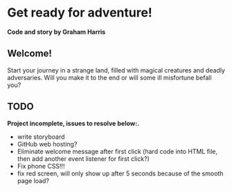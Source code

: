 # Get ready for adventure!

<b>Code and story by Graham Harris</b>

## Welcome!
Start your journey in a strange land, filled with magical creatures and deadly adversaries. Will you make it to the end or will some ill misfortune befall you?

## TODO
<b>Project incomplete, issues to resolve below:.</b>
<ul>
  <li>write storyboard</li>
  <li>GitHub web hosting?</li>
  <li>Eliminate welcome message after first click (hard code into HTML file, then add another event listener for first click?)</li>
  <li>Fix phone CSS!!!</li>
  <li>fix red screen, will only show up after 5 seconds because of the smooth page load?</li>
</ul>
